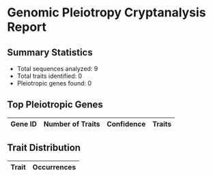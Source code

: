 # Genomic Pleiotropy Cryptanalysis Report

## Summary Statistics

- Total sequences analyzed: 9
- Total traits identified: 0
- Pleiotropic genes found: 0

## Top Pleiotropic Genes

| Gene ID | Number of Traits | Confidence | Traits |
|---------|------------------|------------|--------|

## Trait Distribution

| Trait | Occurrences |
|-------|-------------|
